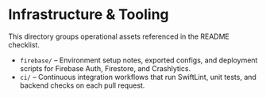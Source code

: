 # Infrastructure & Tooling

This directory groups operational assets referenced in the README checklist.

- `firebase/` – Environment setup notes, exported configs, and deployment scripts for Firebase Auth, Firestore, and Crashlytics.
- `ci/` – Continuous integration workflows that run SwiftLint, unit tests, and backend checks on each pull request.
